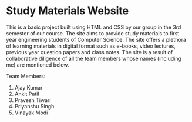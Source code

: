 # Study Materials Website
This is a basic project built using HTML and CSS by our group in the 3rd semester of our course. The site aims to provide study materials to first year engineering students of Computer Science. The site offers a plethora of learning materials in digital format such as e-books, video lectures, previous year question papers and class notes. The site is a result of collaborative diligence of all the team members whose names (including me) are mentioned below.

Team Members:
1) Ajay Kumar
2) Ankit Patil
3) Pravesh Tiwari
4) Priyanshu Singh
5) Vinayak Modi

